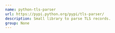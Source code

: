 ```yaml
---
name: python-tls-parser
url: https://pypi.python.org/pypi/tls-parser/
description: Small library to parse TLS records.
group: None
---
```

